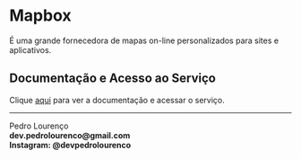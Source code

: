 # Mapbox

É uma grande fornecedora de mapas on-line personalizados para sites e aplicativos.

## Documentação e Acesso ao Serviço

Clique [aqui](https://www.mapbox.com) para ver a documentação e acessar o serviço.

<hr>
<stong>Pedro Lourenço</strong><br>
<Strong>dev.pedrolourenco@gmail.com</strong><br>
<Strong>Instagram: @devpedrolourenco</strong>